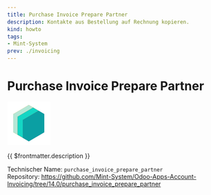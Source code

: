 ```yaml
---
title: Purchase Invoice Prepare Partner
description: Kontakte aus Bestellung auf Rechnung kopieren.
kind: howto
tags:
- Mint-System
prev: ./invoicing
---
```

# Purchase Invoice Prepare Partner
![icon_oms_box](attachments/icons_odoo_mint_system.png)

{{ $frontmatter.description }}

Technischer Name: `purchase_invoice_prepare_partner`\
Repository: <https://github.com/Mint-System/Odoo-Apps-Account-Invoicing/tree/14.0/purchase_invoice_prepare_partner>

